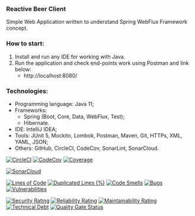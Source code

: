 ### Reactive Beer Client
Simple Web Application written to understand Spring WebFlux Framework concept.
 


### How to start:
1. Install and run any IDE for working with Java.
2. Run the application and check end-points work using Postman and link below:
   - http://localhost:8080/



### Technologies:
- Programming language: Java 11;
- Frameworks:
  - Spring (Boot, Core, Data, WebFlux, Test);
  - Hibernate.
- IDE: IntelliJ IDEA;
- Tools: JUnit 5, Mockito, Lombok, Postman, Maven, Git, HTTPs, XML, YAML, JSON;
- Others: GitHub, CircleCI, CodeCov, SonarLint, SonarCloud.

[![CircleCI](https://circleci.com/gh/Crazy-pro/reactive-beer-client.svg?style=svg)](https://app.circleci.com/gh/Crazy-pro/reactive-beer-client)
[![CodeCov](https://codecov.io/gh/Crazy-pro/reactive-beer-client/branch/master/graph/badge.svg)](https://codecov.io/gh/Crazy-pro/reactive-beer-client)
[![Coverage](https://sonarcloud.io/api/project_badges/measure?project=Crazy-pro_reactive-beer-client&metric=coverage)](https://sonarcloud.io/summary/new_code?id=Crazy-pro_reactive-beer-client)

[![SonarCloud](https://sonarcloud.io/images/project_badges/sonarcloud-black.svg)](https://sonarcloud.io/summary/new_code?id=Crazy-pro_reactive-beer-client)

[![Lines of Code](https://sonarcloud.io/api/project_badges/measure?project=Crazy-pro_reactive-beer-client&metric=ncloc)](https://sonarcloud.io/summary/new_code?id=Crazy-pro_reactive-beer-client)
[![Duplicated Lines (%)](https://sonarcloud.io/api/project_badges/measure?project=Crazy-pro_reactive-beer-client&metric=duplicated_lines_density)](https://sonarcloud.io/summary/new_code?id=Crazy-pro_reactive-beer-client)
[![Code Smells](https://sonarcloud.io/api/project_badges/measure?project=Crazy-pro_reactive-beer-client&metric=code_smells)](https://sonarcloud.io/summary/new_code?id=Crazy-pro_reactive-beer-client)
[![Bugs](https://sonarcloud.io/api/project_badges/measure?project=Crazy-pro_reactive-beer-client&metric=bugs)](https://sonarcloud.io/summary/new_code?id=Crazy-pro_reactive-beer-client)
[![Vulnerabilities](https://sonarcloud.io/api/project_badges/measure?project=Crazy-pro_reactive-beer-client&metric=vulnerabilities)](https://sonarcloud.io/summary/new_code?id=Crazy-pro_reactive-beer-client)

[![Security Rating](https://sonarcloud.io/api/project_badges/measure?project=Crazy-pro_reactive-beer-client&metric=security_rating)](https://sonarcloud.io/summary/new_code?id=Crazy-pro_reactive-beer-client)
[![Reliability Rating](https://sonarcloud.io/api/project_badges/measure?project=Crazy-pro_reactive-beer-client&metric=reliability_rating)](https://sonarcloud.io/summary/new_code?id=Crazy-pro_reactive-beer-client)
[![Maintainability Rating](https://sonarcloud.io/api/project_badges/measure?project=Crazy-pro_reactive-beer-client&metric=sqale_rating)](https://sonarcloud.io/summary/new_code?id=Crazy-pro_reactive-beer-client)
[![Technical Debt](https://sonarcloud.io/api/project_badges/measure?project=Crazy-pro_reactive-beer-client&metric=sqale_index)](https://sonarcloud.io/summary/new_code?id=Crazy-pro_reactive-beer-client)
[![Quality Gate Status](https://sonarcloud.io/api/project_badges/measure?project=Crazy-pro_reactive-beer-client&metric=alert_status)](https://sonarcloud.io/summary/new_code?id=Crazy-pro_reactive-beer-client)
